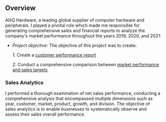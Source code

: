 ## Overview
AtliQ Hardware, a leading global supplier of computer hardware and peripherals. I played a pivotal role which made me responsible for generating comprehensive sales and financial reports to analyze the company's market performance throughout the years 2019, 2020, and 2021:


- *Project objective:*
  The objective of this project was to create:
  
    *1.* Create a [customer performance report](https://github.com/Tabshills/Exel-sales-analysis/blob/main/Customer%20Performance%20Report.pdf) 

    *2.* Conduct a comprehensive comparison between [market performance and sales targets](https://github.com/emeka2103/Excel-Sales-Finance-Analytics/blob/main/Market%20Performance%20Vs%20Target%20Performance.pdf)
  
### Sales Analytics  
I performed a thorough examination of net sales performance, conducting a comprehensive analysis that encompassed multiple dimensions such as year, customer, market, product, growth, and division. The objective of sales analytics is to enable businesses to systematically observe and assess their sales overall performance.
